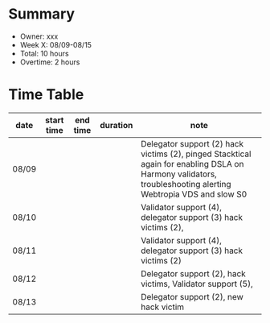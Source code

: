 # Summary
* Owner: xxx
* Week X: 08/09-08/15
* Total: 10 hours
* Overtime: 2 hours

# Time Table
| date  | start time  | end time | duration  |  note |
|---|---|---|---|---|
| 08/09  |   |   |   | Delegator support (2) hack victims (2), pinged Stacktical again for enabling DSLA on Harmony validators, troubleshooting alerting Webtropia VDS and slow S0   |
| 08/10  |   |   |   | Validator support (4), delegator support (3) hack victims (2),  |
| 08/11  |   |   |   | Validator support (4), delegator support (3) hack victims (2) |
| 08/12  |   |   |   | Delegator support (2), hack victims, Validator support (5),   |
| 08/13  |   |   |   | Delegator support (2), new hack victim  |
